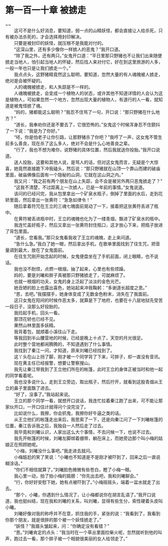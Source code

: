 # 第一百一十章 被掳走

~~
            <br>　　这可不是什么好消息，要知道，弱一点的山精妖怪，都会直接让人给杀死，只有被办法杀死的，才会选择用封印解决。<br>　　只要是被封印的妖怪，就压根不是我能对付的。<br>　　“这深山里，还有多少像你一样掳人的恶鬼？”我开口道。<br>　　“除了我之外，还有两只。”女鬼开口道：“平日里那只野猪也不让我们出来随便掳走当地人，怕引起当地人的怀疑，然后找人来对付它，好在到这里旅游的人多，一般一年也只是让我们掳走一个。”<br>　　我点点头，这野猪精竟然这么聪明，要知道，忽然大量的有人魂魄被人掳走，绝对是会被怀疑的。<br>　　人的魂魄被掳走，和人失踪是不一样的。<br>　　人魂魄被掳走，会变成一个植物人的状态，或许其他不知道详情的人会认为这是植物人，可如果忽然一个地方，忽然出现大量的植物人，有道行的人一看，就知道是被鬼怪掳了魂。<br>　　“妈的，猪都能这么聪明？”我忍不住骂了一句，开口说：“那只野猪在什么地方？”<br>　　“道长，我奉劝你还是不要去了，它很恐怖的。”女鬼这个时候浑身忍不住颤抖了一下说：“我是为了你好。”<br>　　“呸，你是怕老子让你引路，让那野猪杀了你吧？”我哼了一声，这女鬼不管生前多么善良，现在杀了这么多人，绝对不会是什么心地善良之辈。<br>　　“行了，我也不想为难你，说野猪的具体位置，然后我就送你投胎。”我开口说道。<br>　　送人投胎，这要和其他人说，是骂人的话，但对这女鬼而言，无疑是个大惊喜，她竟然直接跪下冲我磕头，然后说：“那只野猪就在山顶一个靠山而建的破庙里面，破庙佛像后面有一个隐秘的山洞，它就在这山洞之内。”<br>　　我又问：“我之前有两个朋友在山上失踪，会不会是被另外两只恶鬼掳走了？”<br>　　“这我不清楚，不过距离上一次掳人，已是一年前的事情。”女鬼说道。<br>　　该问的已经问完，我从包里拿出一个矿泉水瓶子，倒掉了里面的水后，走到花轿里面，然后拿出一张黄符：“急急如律令！”<br>　　随后拿着符咒在王立的三魂七魄面前晃动了一下，接着把这张黄符丢进了瓶中。<br>　　在黄符被丢进瓶中时，王立的魂魄也化为了一缕青烟，飘进了矿泉水的瓶中。<br>　　我连忙盖好瓶子，然后又拿出一张黄符封住瓶口，这才放心下来，把瓶子放进了背包里面。<br>　　“道长，您看我。”那只女鬼看我收了王立的魂魄，走上来问道。<br>　　“急什么急。”我白了她一眼，然后拿出手机，在歌单里面找到了往生咒，把音量调到最大，放在了女鬼面前。<br>　　在往生咒刚开始念起的时候，女鬼便盘坐在了手机前面，闭上眼睛，也不说话。<br>　　我也没不耐烦，点燃一根烟，抽了起来，心里也有些烦躁。<br>　　妈的，要是刘曦和胖子真被那只野猪掳走了，可就麻烦了。<br>　　也就一根烟的功夫，女鬼的身上泛起了淡淡的金色光芒。<br>　　她丑陋的脸上也露出喜色，她站起来冲我鞠躬：“多谢道长超度之恩。”<br>　　“恩，去吧。”我摆摆手，她身体变成了无数金色粉末，消失在了我面前。<br>　　这只女鬼在阳间的时候作恶太多，就算是下了地府，也要在十八层地狱先受苦一段日子，没那么好投胎的。<br>　　我捡起手机，回头一看。<br>　　那顶花轿也已经不见。<br>　　果然山林里面多妖精。<br>　　我背着包，就顺着小溪往山下走。<br>　　等我回到半山腰营地的时候，已经是晚上十点了，天空的月光很足。<br>　　此时整个营地都闹腾腾的，不知道遇到了什么事情。<br>　　我找到了秦江一问，才知道，原来刘曦已经找到了。<br>　　这丫头在山上拐了脚，刚才被一个同学背了下来，可胖子，却一直没有音讯。<br>　　现在黄主任已经报警，想要让警察搜山。<br>　　我先让秦江带我到了王立他们所在的帐篷，此时王立的身体正被当时和他一起的同学看着呢。<br>　　我也没多说什么，走到王立旁边，取出瓶子，然后拧开，就看到这股青烟从王立的鼻子里面飘了进去。<br>　　“好了，没事了。”我站起来说。<br>　　王立的那个同学一看，就想开口说话，我连忙拉着秦江跑了出来，可不能让那家伙开口，一开口估计就得问个没完没了。<br>　　比如说什么，我擦，你会抓鬼，我擦你好牛逼之类的话。<br>　　从王立他们的帐篷走出来后，我思索了一下，还是向秦江问了一下刘曦帐篷的位置，秦江告诉我之后，我独自一人然后走了过去。<br>　　我毕竟和刘曦认识，人家出这么大个事情，不去问候一下，也说不过去。<br>　　我先开帐篷的时候，刘曦左脚绑着绷带，躺在床上，而她旁边那个叫小梅的姑娘正在照顾她呢。<br>　　“小梅，刘曦没什么事吧。”我走进去就问。<br>　　小梅尴尬的笑了笑说：“小曦也不知道是不是刚才被吓到了，回来之后一直说糊涂话。”<br>　　“你们不相信就算了。”刘曦脸色微微有些苍白，瞪了小梅一眼。<br>　　我心里一动，拍了拍小梅的肩膀：“你先出去吧，我和刘曦聊会。”<br>　　“行，你好好安慰下她，她有点被吓到了。”小梅摇摇头，端着一盆水就走了出去。<br>　　“那个，小曦，你遇到什么情况了，让小梅都说你在胡言乱语了。”我开口说道，我也挺纠结，现在我和刘曦的关系，叫刘曦，显得有些生分，索性硬着头皮叫小曦。<br>　　刘曦好像对我的称呼并不在意，抓住我的手，紧张的说：“我看到了，我看到你那个朋友，就是很胖的那个被一个妖怪掳走了。”<br>　　“妖怪？”我眉头皱起来，问：“你确定没有看错？”<br>　　“恩。”刘曦肯定的点头：“我当时在一个草丛里面捡柴火呢，忽然就听到他的叫声，跑过去一看，那个胖子被一个相貌很美丽的女人给领走了。”<br>
	